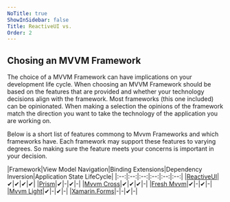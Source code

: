 ```yaml
---
NoTitle: true
ShowInSidebar: false
Title: ReactiveUI vs.
Order: 2
---
```


## Chosing an MVVM Framework

The choice of a MVVM Framework can have implications on your development life cycle.  When choosing an MVVM Framework should be based on the features that are provided and whether your technology decisions align with the framework.  Most frameworks (this one included) can be opinionated.  When making a selection the opinions of the framework match the direction you want to take the technology of the application you are working on.

Below is a short list of features commong to Mvvm Frameworks and which frameworks have.  Each framework may support these features to varying degrees.  So making sure the feature meets your concerns is important in your decision.

|Framework|View Model Navigation|Binding Extensions|Dependency Inversion|Application State LifeCycle|
|:--:|:--:|:--:|:--:|:--:|:--:|
|[ReactiveUI](./)|&#x2714;|&#x2714;|&#x2714;|&#x2714;|
|[Prism](prism.md)|&#x2714;|-|&#x2714;|-|
|[Mvvm Cross](mvvmcross.md)|&#x2714;|&#x2714;|&#x2714;|-|
|[Fresh Mvvm](freshmvvm.md)|&#x2714;|-|&#x2714;|-|
|[Mvvm Light](mvvmlight.md)|&#x2714;|-|&#x2714;|-|
|[Xamarin.Forms](xamarin-forms.md)|-|-|&#x2714;|-|

